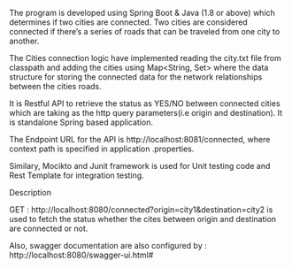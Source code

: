 The program is developed using Spring Boot & Java (1.8 or above) which determines if two cities are connected. Two cities are considered connected if there’s a series of roads that can be traveled from one city to another.

The Cities connection logic have implemented reading the city.txt file from classpath and adding the cities using Map<String, Set<String>> where the data structure for storing the connected data for the network relationships between the cities roads.

It is Restful API to retrieve the status as YES/NO between connected cities which are taking as the http query parameters(i.e origin and destination). It is standalone Spring based application.

The Endpoint URL for the API is http://localhost:8081/connected, where context path is specified in application .properties.

Similary, Mocikto and Junit framework is used for Unit testing code and Rest Template for integration testing. 

Description

GET : http://localhost:8080/connected?origin=city1&destination=city2 is used to fetch the status whether the cites between origin and destination are connected or not.

Also, swagger documentation are also configured by : http://localhost:8080/swagger-ui.html#
